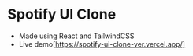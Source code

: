 # Spotify UI Clone
- Made using React and TailwindCSS
- Live demo[https://spotify-ui-clone-ver.vercel.app/]
